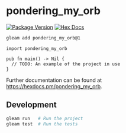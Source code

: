 # pondering_my_orb

[![Package Version](https://img.shields.io/hexpm/v/pondering_my_orb)](https://hex.pm/packages/pondering_my_orb)
[![Hex Docs](https://img.shields.io/badge/hex-docs-ffaff3)](https://hexdocs.pm/pondering_my_orb/)

```sh
gleam add pondering_my_orb@1
```
```gleam
import pondering_my_orb

pub fn main() -> Nil {
  // TODO: An example of the project in use
}
```

Further documentation can be found at <https://hexdocs.pm/pondering_my_orb>.

## Development

```sh
gleam run   # Run the project
gleam test  # Run the tests
```
